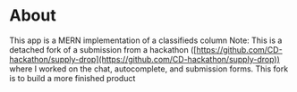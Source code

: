# About

This app is a MERN implementation of a classifieds column
Note: This is a detached fork of a submission from a hackathon ([https://github.com/CD-hackathon/supply-drop](https://github.com/CD-hackathon/supply-drop)) where I worked on the chat, autocomplete, and submission forms.  This fork is to build a more finished product
